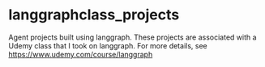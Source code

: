# langgraphclass_projects
Agent projects built using langgraph. These projects are associated with a Udemy class that I took on langgraph. For more details, see https://www.udemy.com/course/langgraph
